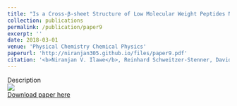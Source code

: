 ```yaml
---
title: "Is a Cross-β-sheet Structure of Low Molecular Weight Peptides Necessary for the Formation of Fibrils and Peptide Hydrogels?"
collection: publications
permalink: /publication/paper9
excerpt: ''
date: 2018-03-01
venue: 'Physical Chemistry Chemical Physics'
paperurl: 'http://niranjan305.github.io/files/paper9.pdf'
citation: '<b>Niranjan V. Ilawe</b>, Reinhard Schweitzer-Stenner, David DiGuiseppi, and Bryan M. Wong (2018). &quot;Is a Cross-β-sheet Structure of Low Molecular Weight Peptides Necessary for the Formation of Fibrils and Peptide Hydrogels?.&quot; <i>Physical Chemistry Chemical Physics</i>. 10.1039/C8CP00691A.'
---
```

Description
<br/><img src='/images/paper9/gif'><br/>
[Download paper here](http://niranjan305.github.io/files/paper9.pdf)

